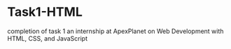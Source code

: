 # Task1-HTML
completion of task 1 an internship at ApexPlanet on Web Development with HTML, CSS, and JavaScript
